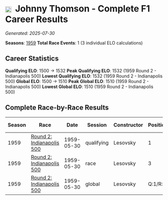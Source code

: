 # <img src="https://upload.wikimedia.org/wikipedia/commons/a/a4/Flag_of_the_United_States.svg" alt="United States" width="20" height="auto" style="vertical-align: middle; margin-right: 5px;" onerror="this.outerHTML='🇺🇸'; this.style.marginRight='5px';"/> Johnny Thomson - Complete F1 Career Results

*Generated: 2025-07-30*

**Seasons**: [1959](../results/1959-season-report.md)
**Total Race Events**: 1 (3 individual ELO calculations)

## Career Statistics

**Qualifying ELO**: 1500 → 1532
**Peak Qualifying ELO**: 1532 (1959 Round 2 - Indianapolis 500)
**Lowest Qualifying ELO**: 1532 (1959 Round 2 - Indianapolis 500)
**Global ELO**: 1500 → 1510
**Peak Global ELO**: 1510 (1959 Round 2 - Indianapolis 500)
**Lowest Global ELO**: 1510 (1959 Round 2 - Indianapolis 500)

## Complete Race-by-Race Results

| Season | Race | Date | Session | Constructor | Position | Starting ELO | ELO Change | Final ELO | Teammate |
|--------|------|------|---------|-------------|----------|--------------|------------|-----------|----------|
| 1959 | [Round 2: Indianapolis 500](../results/1959-season-report.md#round-2-indianapolis-500) | 1959-05-30 | qualifying | Lesovsky | 1 | 1500 | +32 | 1532 | <img src="https://upload.wikimedia.org/wikipedia/commons/a/a4/Flag_of_the_United_States.svg" alt="United States" width="20" height="auto" style="vertical-align: middle; margin-right: 5px;" onerror="this.outerHTML='🇺🇸'; this.style.marginRight='5px';"/> Len Sutton |
| 1959 | [Round 2: Indianapolis 500](../results/1959-season-report.md#round-2-indianapolis-500) | 1959-05-30 | race | Lesovsky | 3 | 1500 | N/A | 1500 | <img src="https://upload.wikimedia.org/wikipedia/commons/a/a4/Flag_of_the_United_States.svg" alt="United States" width="20" height="auto" style="vertical-align: middle; margin-right: 5px;" onerror="this.outerHTML='🇺🇸'; this.style.marginRight='5px';"/> Len Sutton |
| 1959 | [Round 2: Indianapolis 500](../results/1959-season-report.md#round-2-indianapolis-500) | 1959-05-30 | global | Lesovsky | Q:1/R:3 | 1500 | +10 | 1510 | <img src="https://upload.wikimedia.org/wikipedia/commons/a/a4/Flag_of_the_United_States.svg" alt="United States" width="20" height="auto" style="vertical-align: middle; margin-right: 5px;" onerror="this.outerHTML='🇺🇸'; this.style.marginRight='5px';"/> Len Sutton |
